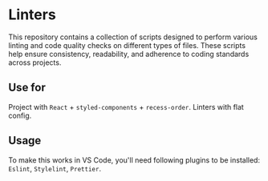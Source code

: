 # Linters

This repository contains a collection of scripts designed to perform various linting and code quality checks on different types of files. These scripts help ensure consistency, readability, and adherence to coding standards across projects.

## Use for

Project with `React` + `styled-components` + `recess-order`. Linters with flat config.

## Usage

To make this works in VS Code, you'll need following plugins to be installed: `Eslint`, `Stylelint`, `Prettier`.

